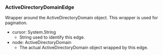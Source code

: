 ### ActiveDirectoryDomainEdge
Wrapper around the ActiveDirectoryDomain object. This wrapper is used for pagination.

- cursor: System.String
  - String used to identify this edge.
- node: ActiveDirectoryDomain
  - The actual ActiveDirectoryDomain object wrapped by this edge.
